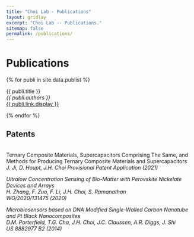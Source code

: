 ```yaml
---
title: "Choi Lab - Publications"
layout: gridlay
excerpt: "Choi Lab -- Publications."
sitemap: false
permalink: /publications/
---
```



# Publications

{% for publi in site.data.publist %}

  {{ publi.title }} <br />
  <em>{{ publi.authors }} </em><br /><a href="{{ publi.link.url }}">{{ publi.link.display }}</a>

{% endfor %}


## Patents
<br />Ternary Composite Materials, Supercapacitors Comprising The Same, and Methods for Producing Ternary Composite Materials and Supercapacitors<br /><em>J. Ji, D. Houpt, J.H. Choi<em> Provisional Patent Application (2021)

<em>Ultralow Concentration Sensing of Bio-Matter with Perovskite Nickelate Devices and Arrays</em><br />H. Zhang, F. Zuo, F. Li, J.H. Choi, S. Ramanathan<br /> WO/2020/131475 (2020)

<em>Microbiosensors based on DNA Modified Single-Walled Carbon Nanotube and Pt Black Nanocomposites</em><br />D.M. Porterfield, T.G. Cha, J.H. Choi, J.C. Claussen, A.R. Diggs, J. Shi<br /> US 8882977 B2 (2014)

